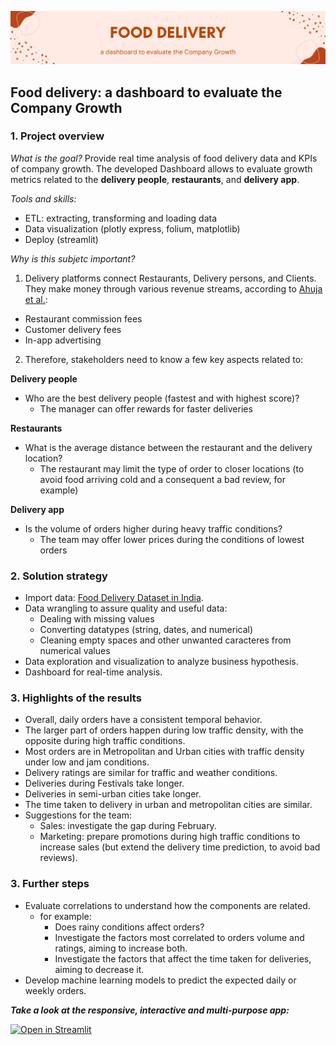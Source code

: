 ![Banner](3.png)

## Food delivery: a dashboard to evaluate the Company Growth

### 1. Project overview
 
*What is the goal?* 
Provide real time analysis of food delivery data and KPIs of company growth. The developed Dashboard allows to evaluate growth metrics related to the **delivery people**, **restaurants**, and **delivery app**.
 
*Tools and skills:* 
 - ETL: extracting, transforming and loading data
 - Data visualization (plotly express, folium, matplotlib)
 - Deploy (streamlit)

*Why is this subjetc important?* 

  1. Delivery platforms connect Restaurants, Delivery persons, and Clients. They make money through various revenue streams, according to [Ahuja et al.](https://www.mckinsey.com/industries/technology-media-and-telecommunications/our-insights/ordering-in-the-rapid-evolution-of-food-delivery):
  - Restaurant commission fees
  - Customer delivery fees
  - In-app advertising

2. Therefore, stakeholders need to know a few key aspects related to:

**Delivery people**

- Who are the best delivery people (fastest and with highest score)?
    - The manager can offer rewards for faster deliveries

**Restaurants**

- What is the average distance between the restaurant and the delivery location?
    - The restaurant may limit the type of order to closer locations (to avoid food arriving cold and a consequent a bad review, for example)

**Delivery app**

- Is the volume of orders higher during heavy traffic conditions?
    - The team may offer lower prices during the conditions of lowest orders
    
  
### 2. Solution strategy 

- Import data: [Food Delivery Dataset in India](https://www.kaggle.com/datasets/gauravmalik26/food-delivery-dataset).
- Data wrangling to assure quality and useful data:
    - Dealing with missing values
    - Converting datatypes (string, dates, and numerical)
    - Cleaning empty spaces and other unwanted caracteres from numerical values
- Data exploration and visualization to analyze business hypothesis. 
- Dashboard for real-time analysis.

### 3. Highlights of the results

- Overall, daily orders have a consistent temporal behavior.
- The larger part of orders happen during low traffic density, with the opposite during high traffic conditions.
- Most orders are in Metropolitan and Urban cities with traffic density under low and jam conditions.
- Delivery ratings are similar for traffic and weather conditions.
- Deliveries during Festivals take longer.
- Deliveries in semi-urban cities take longer. 
- The time taken to delivery in urban and metropolitan cities are similar.
- Suggestions for the team:
    - Sales: investigate the gap during February.
    - Marketing: prepare promotions during high traffic conditions to increase sales (but  extend the delivery time prediction, to avoid bad reviews).

### 3. Further steps
- Evaluate correlations to understand how the components are related.
    - for example:
        - Does rainy conditions affect orders?
        - Investigate the factors most correlated to orders volume and ratings, aiming to increase both.
        - Investigate the factors that affect the time taken for deliveries, aiming to decrease it.
- Develop machine learning models to predict the expected daily or weekly orders.


***Take a look at the responsive, interactive and multi-purpose app:***

[![Open in Streamlit](https://static.streamlit.io/badges/streamlit_badge_black_white.svg)](https://mfdanieli-curry-company-home-70myun.streamlit.app/)
